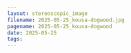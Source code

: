 ```yaml
---
layout: stereoscopic_image
filename: 2025-05-25_kousa-dogwood.jpg
pagename: 2025-05-25_kousa-dogwood
date: 2025-05-25
tags:
---
```


